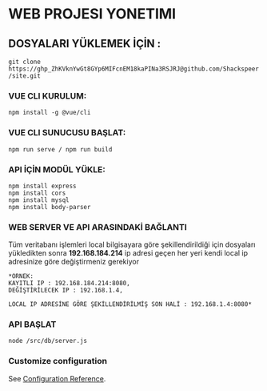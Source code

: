 # WEB PROJESI YONETIMI

## DOSYALARI YÜKLEMEK İÇİN : 
``` git clone https://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@github.com/Shackspeer/site.git ```

### VUE CLI KURULUM:
``` npm install -g @vue/cli ```

### VUE CLI SUNUCUSU BAŞLAT:
``` npm run serve / npm run build ```


### API İÇİN MODÜL YÜKLE:
```
npm install express
npm install cors
npm install mysql
npm install body-parser
```

### WEB SERVER VE API ARASINDAKİ BAĞLANTI

Tüm veritabanı işlemleri local bilgisayara göre şekillendirildiği için 
dosyaları yükledikten sonra **192.168.184.214** ip adresi geçen her yeri kendi local ip adresinize göre değiştirmeniz gerekiyor

```
*ÖRNEK:
KAYITLI IP : 192.168.184.214:8080,
DEĞİŞTİRİLECEK IP : 192.168.1.4,

LOCAL IP ADRESİNE GÖRE ŞEKİLLENDİRİLMİŞ SON HALİ : 192.168.1.4:8080*
```

### API BAŞLAT
``` node /src/db/server.js ```


### Customize configuration
See [Configuration Reference](https://cli.vuejs.org/config/).
